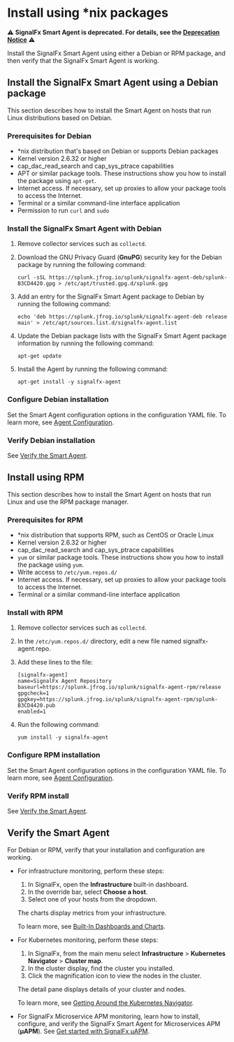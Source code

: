 # Install using *nix packages

:warning: **SignalFx Smart Agent is deprecated. For details, see the [Deprecation Notice](./smartagent-deprecation-notice.md)** :warning:

Install the SignalFx Smart Agent using either a Debian or RPM package,
and then verify that the SignalFx Smart Agent is working.

## Install the SignalFx Smart Agent using a Debian package

This section describes how to install the Smart Agent on hosts that
run Linux distributions based on Debian.

### Prerequisites for Debian

* *nix distribution that's based on Debian or supports Debian packages
* Kernel version 2.6.32 or higher
* cap_dac_read_search and cap_sys_ptrace capabilities
* APT or similar package tools. These instructions show you how to install the package using `apt-get`.
* Internet access. If necessary, set up proxies to allow your package tools to access the Internet.
* Terminal or a similar command-line interface application
* Permission to run `curl` and `sudo`

### Install the SignalFx Smart Agent with Debian

1. Remove collector services such as `collectd`.

2. Download the GNU Privacy Guard (**GnuPG**) security key for the Debian package
   by running the following command:

   ```
   curl -sSL https://splunk.jfrog.io/splunk/signalfx-agent-deb/splunk-B3CD4420.gpg > /etc/apt/trusted.gpg.d/splunk.gpg
   ```

3. Add an entry for the SignalFx Smart Agent package to Debian by running the following command:

   ```
   echo 'deb https://splunk.jfrog.io/splunk/signalfx-agent-deb release main' > /etc/apt/sources.list.d/signalfx-agent.list
   ```

4. Update the Debian package lists with the SignalFx Smart Agent package information
   by running the following command:

   ```
   apt-get update
   ```

5. Install the Agent by running the following command:

   ```
   apt-get install -y signalfx-agent
   ```

### Configure Debian installation

Set the Smart Agent configuration options in the configuration YAML file. To learn more,
see [Agent Configuration](config-schema.md).

### Verify Debian installation

See [Verify the Smart Agent](#verify-the-smart-agent).

## Install using RPM

This section describes how to install the Smart Agent on hosts that
run Linux and use the RPM package manager.

### Prerequisites for RPM

* *nix distribution that supports RPM, such as CentOS or Oracle Linux
* Kernel version 2.6.32 or higher
* cap_dac_read_search and cap_sys_ptrace capabilities
* `yum` or similar package tools. These instructions show you how to install the package using `yum`.
* Write access to `/etc/yum.repos.d/`
* Internet access. If necessary, set up proxies to allow your package tools to access the Internet.
* Terminal or a similar command-line interface application

### Install with RPM

1. Remove collector services such as `collectd`.

2. In the `/etc/yum.repos.d/` directory, edit a new file named signalfx-agent.repo.
3. Add these lines to the file:

   ```
   [signalfx-agent]
   name=SignalFx Agent Repository
   baseurl=https://splunk.jfrog.io/splunk/signalfx-agent-rpm/release
   gpgcheck=1
   gpgkey=https://splunk.jfrog.io/splunk/signalfx-agent-rpm/splunk-B3CD4420.pub
   enabled=1
   ```

4. Run the following command:

   ```
   yum install -y signalfx-agent
   ```

### Configure RPM installation

Set the Smart Agent configuration options in the configuration YAML file. To learn more,
see [Agent Configuration](config-schema.md).

### Verify RPM install

See [Verify the Smart Agent](#verify-the-smart-agent).

## Verify the Smart Agent

For Debian or RPM, verify that your installation and configuration are working.

* For infrastructure monitoring, perform these steps:
  1. In SignalFx, open the **Infrastructure** built-in dashboard.
  2. In the override bar, select **Choose a host**.
  3. Select one of your hosts from the dropdown.

  The charts display metrics from your infrastructure.

  To learn more, see [Built-In Dashboards and Charts](https://docs.signalfx.com/en/latest/getting-started/built-in-content/built-in-dashboards.html).

* For Kubernetes monitoring, perform these steps:
  1. In SignalFx, from the main menu select **Infrastructure** > **Kubernetes Navigator** > **Cluster map**.
  2. In the cluster display, find the cluster you installed.
  3. Click the magnification icon to view the nodes in the cluster.

  The detail pane displays details of your cluster and nodes.

  To learn more, see [Getting Around the Kubernetes Navigator](https://docs.signalfx.com/en/latest/integrations/kubernetes/get-around-k8s-navigator.html).

* For SignalFx Microservice APM monitoring, learn how to install, configure, and verify the SignalFx Smart Agent for Microservices APM (**µAPM**). See
  [Get started with SignalFx µAPM](https://docs.signalfx.com/en/latest/apm/apm-getting-started/apm-index.html).
